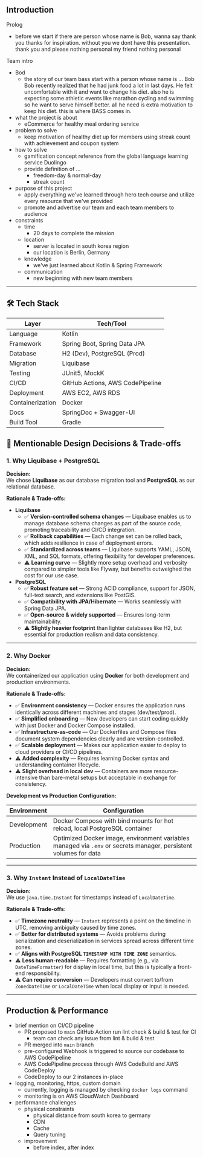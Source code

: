 ## Introduction

Prolog
- before we start if there are person whose name is Bob, wanna say thank you thanks for inspiration. without you we dont have this presentation. thank you and please nothing personal my friend nothing personal

Team intro 
- Bod
	- the story of our team bass start with a person whose name is … Bob Bob recently realized that he had junk food a lot in last days. He felt uncomfortable with it and want to change his diet. also he is expecting some athletic events like marathon cycling and swimming so he want to serve himself better. all he need is extra motivation to keep his diet. this is where BASS comes in.
- what the project is about
	- eCommerce for healthy meal ordering service
- problem to solve
	- keep motivation of  healthy diet up for members using streak count with achievement and coupon system
- how to solve
	- gamification concept reference from the global language learning service Duolingo
	- provide definition of ...
		- freedom-day & normal-day
		- streak count
- purpose of this project
	- apply everything we've learned through hero tech course and utilize every resource that we've provided
	- promote and advertise our team and each team members to audience 
- constraints
	- time
		- 20 days to complete the mission
	- location
		- server is located in south korea region
		- our location is Berlin, Germany
	- knowledge
		- we've just learned about Kotlin & Spring Framework
	- communication
		- new beginning with new team members

---

## 🛠️ Tech Stack

| Layer            | Tech/Tool                        |
| ---------------- | -------------------------------- |
| Language         | Kotlin                           |
| Framework        | Spring Boot, Spring Data JPA     |
| Database         | H2 (Dev), PostgreSQL (Prod)      |
| Migration        | Liquibase                        |
| Testing          | JUnit5, MockK                    |
| CI/CD            | GitHub Actions, AWS CodePipeline |
| Deployment       | AWS EC2, AWS RDS                 |
| Containerization | Docker                           |
| Docs             | SpringDoc + Swagger-UI           |
| Build Tool       | Gradle                           |

## 🧠 Mentionable Design Decisions & Trade-offs

### 1. **Why Liquibase + PostgreSQL**

**Decision:**  
We chose **Liquibase** as our database migration tool and **PostgreSQL** as our relational database.

**Rationale & Trade-offs:**

- **Liquibase**
    - ✅ **Version-controlled schema changes** — Liquibase enables us to manage database schema changes as part of the source code, promoting traceability and CI/CD integration.
    - ✅ **Rollback capabilities** — Each change set can be rolled back, which adds resilience in case of deployment errors.
    - ✅ **Standardized across teams** — Liquibase supports YAML, JSON, XML, and SQL formats, offering flexibility for developer preferences.
    - ⚠️ **Learning curve** — Slightly more setup overhead and verbosity compared to simpler tools like Flyway, but benefits outweighed the cost for our use case.
- **PostgreSQL**
    - ✅ **Robust feature set** — Strong ACID compliance, support for JSON, full-text search, and extensions like PostGIS.
    - ✅ **Compatibility with JPA/Hibernate** — Works seamlessly with Spring Data JPA.
    - ✅ **Open-source & widely supported** — Ensures long-term maintainability.
    - ⚠️ **Slightly heavier footprint** than lighter databases like H2, but essential for production realism and data consistency.

---

### 2. **Why Docker**

**Decision:**  
We containerized our application using **Docker** for both development and production environments.

**Rationale & Trade-offs:**

- ✅ **Environment consistency** — Docker ensures the application runs identically across different machines and stages (dev/test/prod).
- ✅ **Simplified onboarding** — New developers can start coding quickly with just Docker and Docker Compose installed.
- ✅ **Infrastructure-as-code** — Our Dockerfiles and Compose files document system dependencies clearly and are version-controlled.
- ✅ **Scalable deployment** — Makes our application easier to deploy to cloud providers or CI/CD pipelines.
- ⚠️ **Added complexity** — Requires learning Docker syntax and understanding container lifecycle.
- ⚠️ **Slight overhead in local dev** — Containers are more resource-intensive than bare-metal setups but acceptable in exchange for consistency.

**Development vs Production Configuration:**

|Environment|Configuration|
|---|---|
|Development|Docker Compose with bind mounts for hot reload, local PostgreSQL container|
|Production|Optimized Docker image, environment variables managed via `.env` or secrets manager, persistent volumes for data|

---

### 3. **Why `Instant` Instead of `LocalDateTime`**

**Decision:**  
We use `java.time.Instant` for timestamps instead of `LocalDateTime`.

**Rationale & Trade-offs:**

- ✅ **Timezone neutrality** — `Instant` represents a point on the timeline in UTC, removing ambiguity caused by time zones.
- ✅ **Better for distributed systems** — Avoids problems during serialization and deserialization in services spread across different time zones.
- ✅ **Aligns with PostgreSQL `TIMESTAMP WITH TIME ZONE`** semantics.
- ⚠️ **Less human-readable** — Requires formatting (e.g., via `DateTimeFormatter`) for display in local time, but this is typically a front-end responsibility.
- ⚠️ **Can require conversion** — Developers must convert to/from `ZonedDateTime` or `LocalDateTime` when local display or input is needed.

---

## Production & Performance
- brief mention on CI/CD pipeline
	- PR proposed to `main` GitHub Action run lint check & build & test for CI
		- team can check any issue from lint & build & test
	- PR merged into `main` branch
	- pre-configured Webhook is triggered to source our codebase to AWS CodePipeline
	- AWS CodePipeline process through AWS CodeBuild and AWS CodeDeploy
	- CodeDeploy to our 2 instances in-place
- logging, monitoring, https, custom domain
	- currently, logging is managed by checking `docker logs` command
	- monitoring is on AWS CloudWatch Dashboard
- performance challenges
	- physical constraints
		- physical distance from south korea to germany
		- CDN
		- Cache
		- Query tuning
	- improvement
		- before index, after index

